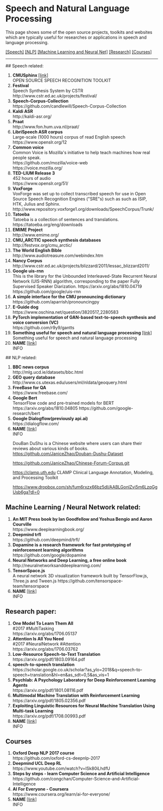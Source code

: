 # Speech and Natural Language Processing
  This page shows some of the open source projects, toolkits and websites which are typically useful for researches or applications in speech and language processing.

<a href="#speech">[Speech]</a>
<a href="#nlp">[NLP]</a>
<a href="#ml">[Machine Learning and Neural Net]</a>
<a href="#paper">[Research]</a>
<a href="#courses">[Courses]</a>

---
<div id="speech"></div>
## Speech related:
<ol>
  <li>
    <b> CMUSphinx </b> <a href="https://cmusphinx.github.io/">[link]</a> <br>
    OPEN SOURCE SPEECH RECOGNITION TOOLKIT <br>
  </li>

  <li>
    <b>Festival</b> <br>
    Speech Synthesis System by CSTR <br>
    http://www.cstr.ed.ac.uk/projects/festival/
  </li>

  <li>
    <b>Speech-Corpus-Collection</b> <br> 
    https://github.com/candlewill/Speech-Corpus-Collection
  </li>

  <li>
    <b>Kaldi ASR</b> <br> 
    http://kaldi-asr.org/
  </li>

  <li>
    <b>Praat</b> <br> 
    http://www.fon.hum.uva.nl/praat/
  </li>

  <li>
    <b>LibriSpeech ASR corpus</b> <br>
    Large-scale (1000 hours) corpus of read English speech <br>
    https://www.openslr.org/12
  </li>

  <li>
    <b>Common voice</b> <br>
    Common Voice is Mozilla's initiative to help teach machines how real people speak. <br>
    https://github.com/mozilla/voice-web <br>
    https://voice.mozilla.org/
  </li>
  
  <li>
    <b>TED-LIUM Release 3</b> <br>
    452 hours of audio <br>
    https://www.openslr.org/51/
  </li>

  <li>
    <b>VoxForge</b> <br>
    VoxForge was set up to collect transcribed speech for use in Open Source Speech Recognition Engines ("SRE"s) such as such as ISIP, HTK, Julius and Sphinx.<br>
    http://www.repository.voxforge1.org/downloads/SpeechCorpus/Trunk/
  </li>
  
  <li>
    <b>Tatoeba</b> <br>
    Tatoeba is a collection of sentences and translations. <br>
    https://tatoeba.org/eng/downloads
  </li>
  
  <li>
    <b>EMIME Project</b> <br>
    http://www.emime.org/
  </li>
  
  <li>
    <b>CMU_ARCTIC speech synthesis databases</b> <br>
    http://festvox.org/cmu_arctic/
  </li>
  
  <li>
    <b>The World English Bible</b> <br>
    http://www.audiotreasure.com/webindex.htm
  </li>
  
  <li>
    <b>Nancy Corpus</b> <br>
    http://www.cstr.ed.ac.uk/projects/blizzard/2011/lessac_blizzard2011/
  </li>
  
  <li>
  <b>Google uis-rnn</b> <br>
  This is the library for the Unbounded Interleaved-State Recurrent Neural Network (UIS-RNN) algorithm, corresponding to the paper Fully Supervised Speaker Diarization. https://arxiv.org/abs/1810.04719
    https://github.com/google/uis-rnn
  </li>

  <li>
  <b>A simple interface for the CMU pronouncing dictionary </b> <br>
  https://github.com/aparrish/pronouncingpy
  </li>
  
  <li>
  <b>E-Guide dog</b> <br>
  https://www.oschina.net/question/3820517_2280583
  </li>

  <li>
  <b>PyTorch implementation of GAN-based text-to-speech synthesis and voice conversion (VC) </b> <br>
  https://github.com/r9y9/gantts
  </li>

  <li>
    <b> Something useful for speech and natural language processing </b> <a href="https://github.com/MU94W/SpeechUtils">[link]</a> <br>
    Something useful for speech and natural language processing <br>
  </li>

  <li>
    <b> NAME </b> <a href="LINK">[link]</a> <br>
    INFO <br>
  </li>
  
</ol>
<div id="nlp"></div>
## NLP related:
<ol>
  <li>
  <b>BBC news corpus</b> <br>
  http://mlg.ucd.ie/datasets/bbc.html
  </li>
  
  <li>
  <b>GEO query database</b> <br>
  http://www.cs.utexas.edu/users/ml/nldata/geoquery.html
  </li>
  
  <li>
  <b>FreeBase for QA</b> <br>
  https://www.freebase.com/
  </li>
  
  <li>
  <b>Google Bert </b> <br>
  TensorFlow code and pre-trained models for BERT https://arxiv.org/abs/1810.04805
  https://github.com/google-research/bert
  </li>
  
  <li>
  <b>Google Dialogflow(previously api.ai) </b> <br>
  https://dialogflow.com/
  </li>

  <li>
    <b> NAME </b> <a href="LINK">[link]</a> <br>
    INFO <br>
  </li>
  
  DouBan DuShu is a Chinese website where users can share their reviews about various kinds of books.
  https://github.com/JaniceZhao/Douban-Dushu-Dataset

  https://github.com/JaniceZhao/Chinese-Forum-Corpus.git

  https://clamp.uth.edu CLAMP Clinical Language Annotation, Modeling, and Processing Toolkit
  
  https://www.dropbox.com/sh/fum6rxzx66bz5dl/AABLGonlZvj5m6LzqGgUsb6ga?dl=0
</ol>

## Machine Learning / Neural Network related:
 
<ol id="ml">
  <li>
  <b> An MIT Press book by Ian Goodfellow and Yoshua Bengio and Aaron Courville </b> <br>
  https://www.deeplearningbook.org/
  </li>
  
  <li>
  <b> Deepmind trfl </b> <br>
  https://github.com/deepmind/trfl/
  </li>
  
  <li>
  <b> Dopamine is a research framework for fast prototyping of reinforcement learning algorithms </b> <br>
  https://github.com/google/dopamine
  </li>

  <li>
  <b> Neural Networks and Deep Learning, a free online book </b> <br>
  http://neuralnetworksanddeeplearning.com/
  </li>
  
  <li>
  <b> TensorSpace.js </b> <br>
  A neural network 3D visualization framework built by TensorFlow.js, Three.js and Tween.js
  https://github.com/tensorspace-team/tensorspace
  </li>

  <li>
  <b> NAME </b> <a href="LINK">[link]</a> <br>
  INFO <br>
  </li>
</ol>

## Research paper:

<ol id="paper">
  <li>
  <b> One Model To Learn Them All </b> <br>
  #2017 #MultiTasking <br>
  https://arxiv.org/abs/1706.05137
  </li>
  
  <li>
  <b> Attention Is All You Need </b> <br>
  #2017 #NeuralNetwork #Attention <br>
  https://arxiv.org/abs/1706.03762  
  </li>
  
  <li>
  <b> Low-Resource Speech-to-Text Translation </b> <br>
  https://arxiv.org/pdf/1803.09164.pdf
  </li>
  
  <li>
  <b> speech-to-speech translation </b> <br>
  https://scholar.google.co.uk/scholar?as_ylo=2018&q=speech-to-speech+translation&hl=en&as_sdt=0,5&as_vis=1
  </li>
  
  <li>
  <b> Psychlab: A Psychology Laboratory for Deep Reinforcement Learning Agents </b> <br>
  https://arxiv.org/pdf/1801.08116.pdf
  </li>
 
  <li>
  <b> Multimodal Machine Translation with Reinforcement Learning </b> <br>
  https://arxiv.org/pdf/1805.02356.pdf
  </li>

  <li>
  <b> Exploiting Linguistic Resources for Neural Machine Translation
Using Multi-task Learning </b> <br>
  https://arxiv.org/pdf/1708.00993.pdf 
  </li>

  <li>
  <b> NAME </b> <a href="LINK">[link]</a> <br>
  INFO <br>
  </li>

</ol>

## Courses

<ol id="courses">

  <li>
  <b> Oxford Deep NLP 2017 course </b> <br>
  https://github.com/oxford-cs-deepnlp-2017
  </li>

  <li>
  <b> Deepmind UCL Deep RL </b> <br>
  https://www.youtube.com/watch?v=ISk80iLhdfU
  </li>

  <li>
  <b> Steps by steps - learn Computer Science and Artificial Intelligence </b> <br>
  https://github.com/congchan/Computer-Science-and-Artificial-Intelligence
  </li>

  <li>
  <b> AI For Everyone - Coursera </b> <br>
  https://www.coursera.org/learn/ai-for-everyone/
  </li>

  <li>
    <b> NAME </b> <a href="LINK">[link]</a> <br>
    INFO <br>
  </li>

</ol>






